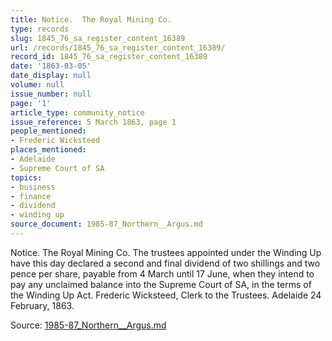 ```yaml
---
title: Notice.  The Royal Mining Co.
type: records
slug: 1845_76_sa_register_content_16389
url: /records/1845_76_sa_register_content_16389/
record_id: 1845_76_sa_register_content_16389
date: '1863-03-05'
date_display: null
volume: null
issue_number: null
page: '1'
article_type: community_notice
issue_reference: 5 March 1863, page 1
people_mentioned:
- Frederic Wicksteed
places_mentioned:
- Adelaide
- Supreme Court of SA
topics:
- business
- finance
- dividend
- winding up
source_document: 1985-87_Northern__Argus.md
---
```


Notice.  The Royal Mining Co.  The trustees appointed under the Winding Up have this day declared a second and final dividend of two shillings and two pence per share, payable from 4 March until 17 June, when they intend to pay any unclaimed balance into the Supreme Court of SA, in the terms of the Winding Up Act.  Frederic Wicksteed, Clerk to the Trustees.  Adelaide 24 February, 1863.

Source: [1985-87_Northern__Argus.md](/downloads/markdown/1985-87_Northern__Argus.md)

